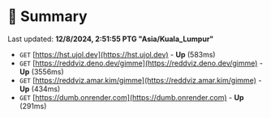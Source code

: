 # 📖 Summary
Last updated: **12/8/2024, 2:51:55 PTG "Asia/Kuala_Lumpur"**

- `GET` [https://hst.ujol.dev](https://hst.ujol.dev) - **Up** (583ms)
- `GET` [https://reddviz.deno.dev/gimme](https://reddviz.deno.dev/gimme) - **Up** (3556ms)
- `GET` [https://reddviz.amar.kim/gimme](https://reddviz.amar.kim/gimme) - **Up** (434ms)
- `GET` [https://dumb.onrender.com](https://dumb.onrender.com) - **Up** (291ms)
